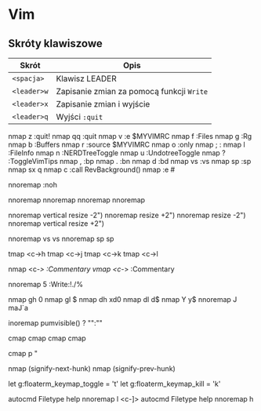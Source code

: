 # Vim

## Skróty klawiszowe

| Skrót          | Opis                                                          |
|----------------|---------------------------------------------------------------|
| `<spacja>`     | Klawisz LEADER                                                |
| `<leader>w`    | Zapisanie zmian za pomocą funkcji `Write`                     |
| `<leader>x`    | Zapisanie zmian i wyjście                                     |
| `<leader>q`    | Wyjści `:quit`                                                |

nmap <leader>z :quit!<cr>
nmap qq :quit<cr>
nmap <leader>v :e $MYVIMRC<cr>
nmap <leader>f :Files<cr>
nmap <leader>g :Rg<cr>
nmap <leader>b :Buffers<cr>
nmap <leader>r :source $MYVIMRC<cr>
nmap <leader>o :only<cr>
nmap <leader>; :
nmap <leader>l :FileInfo<cr>
nmap <leader>n :NERDTreeToggle<cr>
nmap <leader>u :UndotreeToggle<cr>
nmap <leader>? :ToggleVimTips<cr>
nmap <silent> <leader>, :bp<cr>
nmap <silent> <leader>. :bn<cr>
nmap <leader>d :bd<cr>
nmap <leader>vs :vs<cr>
nmap <leader>sp :sp<cr>
nmap <leader>sx <c-w>q<cr>
nmap <leader>c :call RevBackground()<cr>
nmap <tab> :e #<cr>

nnoremap <esc> :noh<cr><esc>

nnoremap <c-h> <c-w><c-h>
nnoremap <c-j> <c-w><c-j>
nnoremap <c-k> <c-w><c-k>
nnoremap <c-l> <c-w><c-l>

nnoremap <m-h> <cmd>vertical resize -2<cr>")
nnoremap <m-j> <cmd>resize +2<cr>")
nnoremap <m-k> <cmd>resize -2<cr>")
nnoremap <m-l> <cmd>vertical resize +2<cr>")

nnoremap <leader>vs <cmd>vs<cr>
nnoremap <leader>sp <cmd>sp<cr>

tmap <c-h> <c-\><c-n><c-w>h
tmap <c-j> <c-\><c-n><c-w>j
tmap <c-k> <c-\><c-n><c-w>k
tmap <c-l> <c-\><c-n><c-w>l

nmap <c-_> :Commentary<cr>
vmap <c-_> :Commentary<cr>

nnoremap <leader>5 :Write<cr>:!./%<cr>

nmap gh 0
nmap gl $
nmap dh xd0
nmap dl d$
nmap Y y$
nnoremap J maJ`a

inoremap <expr> <TAB> pumvisible() ? "<C-y>":"<TAB>"

cmap <c-k> <up>
cmap <c-j> <down>
cmap <c-h> <left>
cmap <c-l> <right>

cmap <c-r>p <c-r>"

nmap <c-n> <plug>(signify-next-hunk)
nmap <c-p> <plug>(signify-prev-hunk)

let g:floaterm_keymap_toggle = '<leader>t'
let g:floaterm_keymap_kill = '<leader>k'

autocmd Filetype help nnoremap <leader>l <c-]>
autocmd Filetype help nnoremap <leader>h <c-t>

